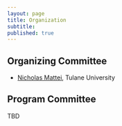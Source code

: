 ```yaml
---
layout: page
title: Organization
subtitle:
published: true
---
```


## Organizing Committee


* [Nicholas Mattei](http://www.nickmattei.net/), Tulane University

## Program Committee

TBD

